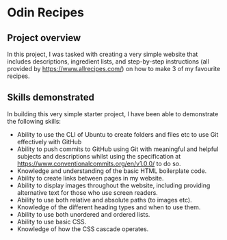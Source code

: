 # Odin Recipes

## Project overview

In this project, I was tasked with creating a very simple website that includes descriptions, ingredient lists, and step-by-step instructions (all provided by https://www.allrecipes.com/) on how to make 3 of my favourite recipes.

## Skills demonstrated

In building this very simple starter project, I have been able to demonstrate the following skills:
* Ability to use the CLI of Ubuntu to create folders and files etc to use Git effectively with GitHub
* Ability to push commits to GitHub using Git with meaningful and helpful subjects and descriptions whilst using the specification at https://www.conventionalcommits.org/en/v1.0.0/ to do so.
* Knowledge and understanding of the basic HTML boilerplate code.
* Ability to create links between pages in my website.
* Ability to display images throughout the website, including providing alternative text for those who use screen readers.
* Ability to use both relative and absolute paths (to images etc).
* Knowledge of the different heading types and when to use them.
* Ability to use both unordered and ordered lists.
* Ability to use basic CSS.
* Knowledge of how the CSS cascade operates.